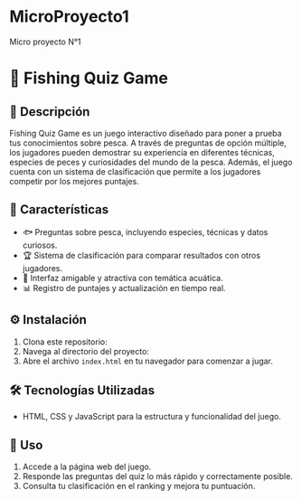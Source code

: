 # MicroProyecto1
Micro proyecto N°1
# 🎣 Fishing Quiz Game

## 📌 Descripción
Fishing Quiz Game es un juego interactivo diseñado para poner a prueba tus conocimientos sobre pesca. A través de preguntas de opción múltiple, los jugadores pueden demostrar su experiencia en diferentes técnicas, especies de peces y curiosidades del mundo de la pesca. Además, el juego cuenta con un sistema de clasificación que permite a los jugadores competir por los mejores puntajes.

## 🎯 Características
- 🐟 Preguntas sobre pesca, incluyendo especies, técnicas y datos curiosos.
- 🏆 Sistema de clasificación para comparar resultados con otros jugadores.
- 🎨 Interfaz amigable y atractiva con temática acuática.
- 📊 Registro de puntajes y actualización en tiempo real.

## ⚙️ Instalación
1. Clona este repositorio:
2. Navega al directorio del proyecto:
3. Abre el archivo `index.html` en tu navegador para comenzar a jugar.

## 🛠️ Tecnologías Utilizadas
- HTML, CSS y JavaScript para la estructura y funcionalidad del juego.

## 📌 Uso
1. Accede a la página web del juego.
2. Responde las preguntas del quiz lo más rápido y correctamente posible.
3. Consulta tu clasificación en el ranking y mejora tu puntuación.
